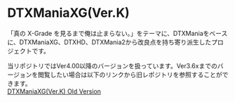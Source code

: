# DTXManiaXG(Ver.K)
「真の X-Grade を見るまで俺は止まらない。」をテーマに、DTXManiaをベースに、DTXManiaXG、DTXHD、DTXMania2から改良点を持ち寄り派生したプロジェクトです。 

当リポジトリではVer4.00以降のバージョンを扱っています。Ver3.6xまでのバージョンを閲覧したい場合は以下のリンクから旧レポジトリを参照することができます。<br>
[DTXManiaXG(Ver.K) Old Version](https://github.com/kairera0467/DTXManiaXG_VerK_Old)